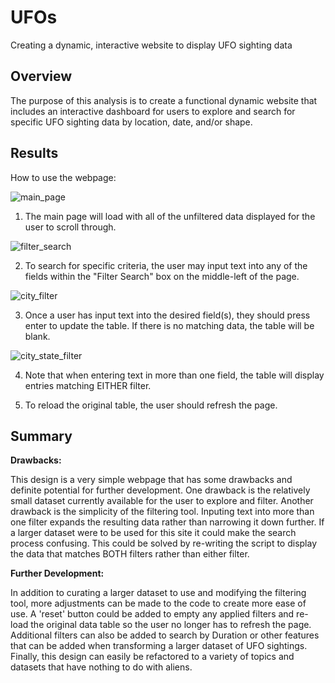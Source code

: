 # UFOs
Creating a dynamic, interactive website to display UFO sighting data

## Overview
The purpose of this analysis is to create a functional dynamic website that includes an interactive dashboard for users to explore and search for specific UFO sighting data by location, date, and/or shape. 

## Results
How to use the webpage:

![main_page](https://user-images.githubusercontent.com/99051640/183771339-d555911c-873f-4967-aff4-f2c8b1f57e17.png)

1) The main page will load with all of the unfiltered data displayed for the user to scroll through. 

![filter_search](https://user-images.githubusercontent.com/99051640/183771407-d0c85f6f-9200-4361-a7f7-4da60dcfb4cb.png)

2) To search for specific criteria, the user may input text into any of the fields within the "Filter Search" box on the middle-left of the page.

![city_filter](https://user-images.githubusercontent.com/99051640/183771429-5f3c6c8a-3497-4cab-a775-f25eb0a1d26a.png)

3) Once a user has input text into the desired field(s), they should press enter to update the table. If there is no matching data, the table will be blank.

![city_state_filter](https://user-images.githubusercontent.com/99051640/183771447-e84e45e6-28de-4a55-ab1c-675c7fb4a135.png)

4) Note that when entering text in more than one field, the table will display entries matching EITHER filter.

5) To reload the original table, the user should refresh the page. 

## Summary

**Drawbacks:**

This design is a very simple webpage that has some drawbacks and definite potential for further development. One drawback is the relatively small dataset currently available for the user to explore and filter. Another drawback is the simplicity of the filtering tool. Inputing text into more than one filter expands the resulting data rather than narrowing it down further. If a larger dataset were to be used for this site it could make the search process confusing. This could be solved by re-writing the script to display the data that matches BOTH filters rather than either filter. 

**Further Development:**

In addition to curating a larger dataset to use and modifying the filtering tool, more adjustments can be made to the code to create more ease of use. A 'reset' button could be added to empty any applied filters and re-load the original data table so the user no longer has to refresh the page. Additional filters can also be added to search by Duration or other features that can be added when transforming a larger dataset of UFO sightings. Finally, this design can easily be refactored to a variety of topics and datasets that have nothing to do with aliens. 
